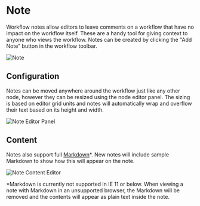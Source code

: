 # Note

Workflow notes allow editors to leave comments on a workflow that have no impact on the workflow itself. These are a handy tool for giving context to anyone who views the workflow. Notes can be created by clicking the "Add Note" button in the workflow toolbar.

![Note](/images/workflows/annotations/note.png "Note")

## Configuration

Notes can be moved anywhere around the workflow just like any other node, however they can be resized using the node editor panel. The sizing is based on editor grid units and notes will automatically wrap and overflow their text based on its height and width.

![Note Editor Panel](/images/workflows/annotations/note-editor-panel.png "Note Editor Panel")

## Content

Notes also support full [Markdown](https://commonmark.org/help/)\*. New notes will include sample Markdown to show how this will appear on the note.

![Note Content Editor](/images/workflows/annotations/note-content-editor.png "Note Content Editor")

\*Markdown is currently not supported in IE 11 or below. When viewing a note with Markdown in an unsupported browser, the Markdown will be removed and the contents will appear as plain text inside the note.
